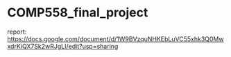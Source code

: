 # COMP558_final_project
report: https://docs.google.com/document/d/1W9BVzquNHKEbLuVC55xhk3Q0MwxdrKiQX7Sk2wRJgLI/edit?usp=sharing
